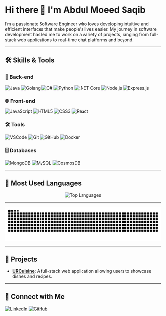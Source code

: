 # Hi there 👋 I'm Abdul Moeed Saqib

I’m a passionate Software Engineer who loves developing intuitive and efficient interfaces that make people's lives easier. My journey in software development has led me to work on a variety of projects, ranging from full-stack web applications to real-time chat platforms and beyond.

---

## 🛠️ Skills & Tools

### 🔧 Back-end
![Java](https://img.shields.io/badge/Java-007396?style=flat-square&logo=java&logoColor=white)
![Golang](https://img.shields.io/badge/Go-00ADD8?style=flat-square&logo=go&logoColor=white)
![C#](https://img.shields.io/badge/C%23-239120?style=flat-square&logo=c-sharp&logoColor=white)
![Python](https://img.shields.io/badge/Python-3776AB?style=flat-square&logo=python&logoColor=white)
![.NET Core](https://img.shields.io/badge/.NET_Core-5C2D91?style=flat-square&logo=dotnet&logoColor=white)
![Node.js](https://img.shields.io/badge/Node.js-339933?style=flat-square&logo=node-dot-js&logoColor=white)
![Express.js](https://img.shields.io/badge/Express.js-000000?style=flat-square&logo=express&logoColor=white)

### 🌐 Front-end
![JavaScript](https://img.shields.io/badge/JavaScript-F7DF1E?style=flat-square&logo=javascript&logoColor=black)
![HTML5](https://img.shields.io/badge/HTML5-E34F26?style=flat-square&logo=html5&logoColor=white)
![CSS3](https://img.shields.io/badge/CSS3-1572B6?style=flat-square&logo=css3&logoColor=white)
![React](https://img.shields.io/badge/React-61DAFB?style=flat-square&logo=react&logoColor=white)

### 🛠 Tools
![VSCode](https://img.shields.io/badge/VSCode-0078D4?style=flat-square&logo=visual-studio-code&logoColor=white)
![Git](https://img.shields.io/badge/Git-F05032?style=flat-square&logo=git&logoColor=white)
![GitHub](https://img.shields.io/badge/GitHub-100000?style=flat-square&logo=github&logoColor=white)
![Docker](https://img.shields.io/badge/Docker-2496ED?style=flat-square&logo=docker&logoColor=white)

### 🗄️ Databases
![MongoDB](https://img.shields.io/badge/MongoDB-47A248?style=flat-square&logo=mongodb&logoColor=white)
![MySQL](https://img.shields.io/badge/MySQL-4479A1?style=flat-square&logo=mysql&logoColor=white)
![CosmosDB](https://img.shields.io/badge/Azure%20Cosmos%20DB-0078D4?style=flat-square&logo=azure-cosmos-db&logoColor=white)

---

## 🌟 Most Used Languages

<div align="center">
  <img src="https://github-readme-stats.vercel.app/api/top-langs/?username=Abdul-Moeed-Saqib&layout=compact&langs_count=8&card_width=500" alt="Top Languages" />
</div>

---

<div align="center">
  <img src="https://raw.githubusercontent.com/holic-x/holic-x/output/github-contribution-grid-snake-dark.svg" alt="Snake Contribution" />
</div>

---

## 🚀 Projects

- **[URCuisine](https://github.com/Abdul-Moeed-Saqib/URCuisine)**: A full-stack web application allowing users to showcase dishes and recipes.

---

## 🔗 Connect with Me
[![LinkedIn](https://img.shields.io/badge/LinkedIn-0077B5?style=flat-square&logo=linkedin&logoColor=white)](https://linkedin.com/in/abdul-moeed-saqib)
[![GitHub](https://img.shields.io/badge/GitHub-100000?style=flat-square&logo=github&logoColor=white)](https://github.com/Abdul-Moeed-Saqib)

